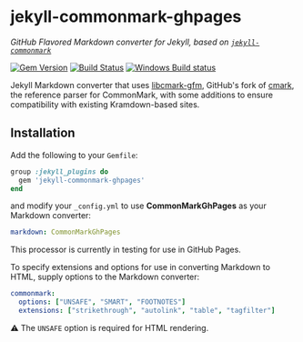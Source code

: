 # jekyll-commonmark-ghpages

*GitHub Flavored Markdown converter for Jekyll, based on [`jekyll-commonmark`](https://github.com/jekyll/jekyll-commonmark)*

[![Gem Version](https://img.shields.io/gem/v/jekyll-commonmark-ghpages.svg)](https://rubygems.org/gems/jekyll-commonmark-ghpages)
[![Build Status](https://img.shields.io/travis/github/jekyll-commonmark-ghpages/master.svg)](https://travis-ci.org/github/jekyll-commonmark-ghpages)
[![Windows Build status](https://img.shields.io/appveyor/ci/github/jekyll-commonmark-ghpages/master.svg?label=Windows%20build)](https://ci.appveyor.com/project/github/jekyll-commonmark-ghpages)

Jekyll Markdown converter that uses [libcmark-gfm](https://github.com/github/cmark), GitHub's fork of [cmark](https://github.com/commonmark/cmark), the reference parser for CommonMark, with some additions to ensure compatibility with existing Kramdown-based sites.

## Installation

Add the following to your `Gemfile`:

```ruby
group :jekyll_plugins do
  gem 'jekyll-commonmark-ghpages'
end
```

and modify your `_config.yml` to use **CommonMarkGhPages** as your Markdown converter:

```yaml
markdown: CommonMarkGhPages
```

This processor is currently in testing for use in GitHub Pages.

To specify extensions and options for use in converting Markdown to HTML, supply options to the Markdown converter:

```yaml
commonmark:
  options: ["UNSAFE", "SMART", "FOOTNOTES"]
  extensions: ["strikethrough", "autolink", "table", "tagfilter"]
```

⚠ The `UNSAFE` option is required for HTML rendering.
